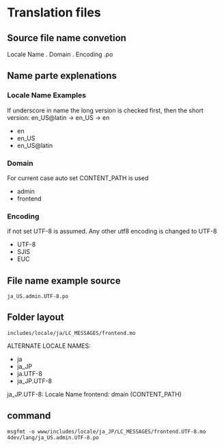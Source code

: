 # Translation files

## Source file name convetion

Locale Name . Domain . Encoding .po

## Name parte explenations

### Locale Name Examples

If underscore in name the long version is checked first, then the short version:
en_US@latin -> en_US -> en

* en
* en_US
* en_US@latin

### Domain

For current case auto set CONTENT_PATH is used

* admin
* frontend

### Encoding

if not set UTF-8 is assumed. Any other utf8 encoding is changed to UTF-8

* UTF-8
* SJIS
* EUC

## File name example source

`ja_US.admin.UTF-8.po`

## Folder layout

`includes/locale/ja/LC_MESSAGES/frontend.mo`

ALTERNATE LOCALE NAMES:
* ja
* ja_JP
* ja.UTF-8
* ja_JP.UTF-8

ja_JP.UTF-8: Locale Name
frontend: dmain (CONTENT_PATH)

## command

`msgfmt -o www/includes/locale/ja_JP/LC_MESSAGES/frontend.UTF-8.mo 4dev/lang/ja_US.admin.UTF-8.po`

